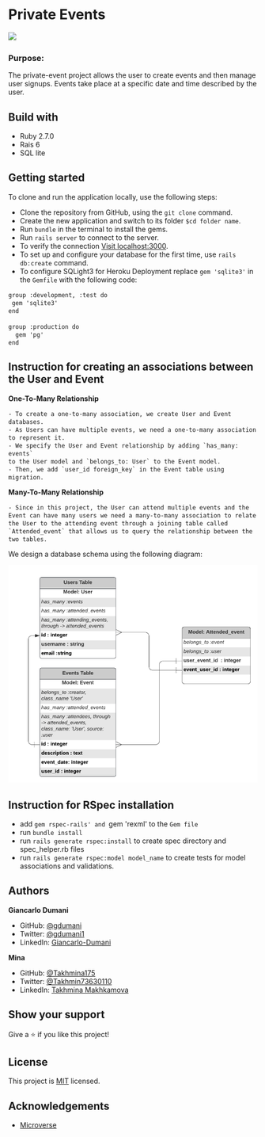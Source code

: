 # Private Events
![](https://img.shields.io/badge/Microverse-blueviolet)

### Purpose:
The private-event project allows the user to create events and then manage user signups. Events take place at a specific date and time described by the user.

## Build with
* Ruby 2.7.0
* Rais 6
* SQL lite

## Getting started

To clone and run the application locally, use the following steps:
- Clone the repository from GitHub, using the `git clone` command.
- Create the new application and switch to its folder `$cd folder name`.
- Run `bundle` in the terminal to install the gems.
- Run `rails server` to connect to the server.
- To verify the connection [Visit localhost:3000](http://localhost:3000 ).
- To set up and configure your database for the first time, use `rails db:create` command.
- To configure SQLight3 for Heroku Deployment replace `gem 'sqlite3'` in the `Gemfile` with the following code:

```
group :development, :test do
 gem 'sqlite3'
end

group :production do
  gem 'pg'
end
```

## Instruction for creating an associations between the User and Event
**One-To-Many Relationship**
```
- To create a one-to-many association, we create User and Event databases. 
- As Users can have multiple events, we need a one-to-many association to represent it.   
- We specify the User and Event relationship by adding `has_many: events` 
to the User model and `belongs_to: User` to the Event model.  
- Then, we add `user_id foreign_key` in the Event table using migration.
```
**Many-To-Many Relationship**
```
- Since in this project, the User can attend multiple events and the Event can have many users we need a many-to-many association to relate the User to the attending event through a joining table called `Attended_event` that allows us to query the relationship between the two tables.
```
We design a database schema using the following diagram:

![Database diagram](image/private_event.png)

## Instruction for RSpec installation
- add `gem rspec-rails' and `gem 'rexml' to the `Gem file`
- run `bundle install`
- run `rails generate rspec:install` to create spec directory and spec_helper.rb files
- run `rails generate rspec:model model_name` to create tests for model associations and validations.

## Authors

**Giancarlo Dumani**

- GitHub: [@gdumani](https://github.com/gdumani)
- Twitter: [@gdumani1](https://twitter.com/gdumani1)
- LinkedIn: [ Giancarlo-Dumani](https://www.linkedin.com/in/gdumani/?originalSubdomain=cr)

**Mina**

- GitHub: [@Takhmina175](https://github.com/Takhmina175)
- Twitter: [@Takhmin73630110](https://twitter.com/Takhmin73630110)
- LinkedIn: [Takhmina Makhkamova](https://www.linkedin.com/in/takhmina-makhkamova-7628136b/)

## Show your support

Give a ⭐️ if you like this project!

## License

This project is [MIT](./LICENSE) licensed.

## Acknowledgements

- [Microverse](https://microverse.org)

